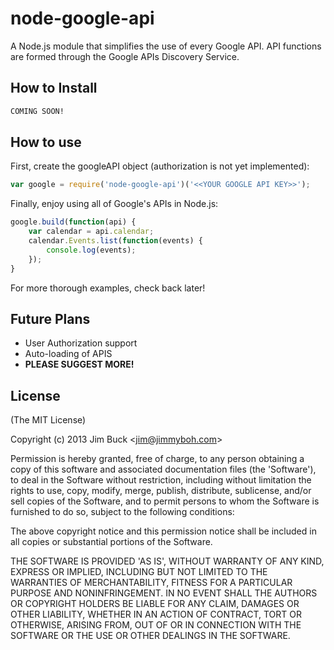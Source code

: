 # node-google-api

A Node.js module that simplifies the use of every Google API.  API functions are formed through the Google APIs Discovery Service.

## How to Install

```bash
COMING SOON!
```

## How to use

First, create the googleAPI object (authorization is not yet implemented):

```js
var google = require('node-google-api')('<<YOUR GOOGLE API KEY>>');
```

Finally, enjoy using all of Google's APIs in Node.js:

```js
google.build(function(api) {
	var calendar = api.calendar;
	calendar.Events.list(function(events) {
		console.log(events);
	});
}
```

For more thorough examples, check back later! 

## Future Plans
<ul>
	<li>User Authorization support</li>
	<li>Auto-loading of APIS</li>
	<li><b>PLEASE SUGGEST MORE!</b></li>
</ul>

## License 

(The MIT License)

Copyright (c) 2013 Jim Buck &lt;jim@jimmyboh.com&gt;

Permission is hereby granted, free of charge, to any person obtaining
a copy of this software and associated documentation files (the
'Software'), to deal in the Software without restriction, including
without limitation the rights to use, copy, modify, merge, publish,
distribute, sublicense, and/or sell copies of the Software, and to
permit persons to whom the Software is furnished to do so, subject to
the following conditions:

The above copyright notice and this permission notice shall be
included in all copies or substantial portions of the Software.

THE SOFTWARE IS PROVIDED 'AS IS', WITHOUT WARRANTY OF ANY KIND,
EXPRESS OR IMPLIED, INCLUDING BUT NOT LIMITED TO THE WARRANTIES OF
MERCHANTABILITY, FITNESS FOR A PARTICULAR PURPOSE AND NONINFRINGEMENT.
IN NO EVENT SHALL THE AUTHORS OR COPYRIGHT HOLDERS BE LIABLE FOR ANY
CLAIM, DAMAGES OR OTHER LIABILITY, WHETHER IN AN ACTION OF CONTRACT,
TORT OR OTHERWISE, ARISING FROM, OUT OF OR IN CONNECTION WITH THE
SOFTWARE OR THE USE OR OTHER DEALINGS IN THE SOFTWARE.